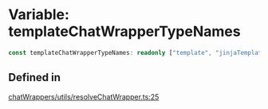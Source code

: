 # Variable: templateChatWrapperTypeNames

```ts
const templateChatWrapperTypeNames: readonly ["template", "jinjaTemplate"];
```

## Defined in

[chatWrappers/utils/resolveChatWrapper.ts:25](https://github.com/withcatai/node-llama-cpp/blob/6405ee945e792651123189aae2612212095765b6/src/chatWrappers/utils/resolveChatWrapper.ts#L25)

